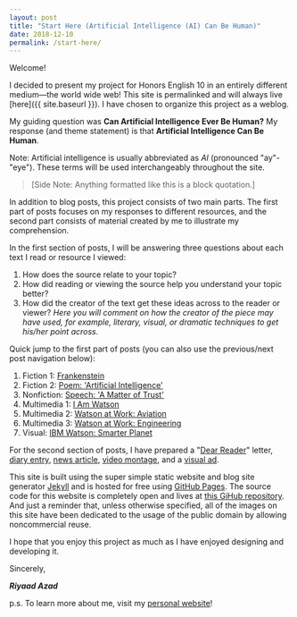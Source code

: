 ```yaml
---
layout: post
title: "Start Here (Artificial Intelligence (AI) Can Be Human)"
date: 2018-12-10
permalink: /start-here/
---
```


Welcome!

I decided to present my project for Honors English 10 in an entirely different medium&mdash;the world wide web!
This site is permalinked and will always live [here]({{ site.baseurl }}).
I have chosen to organize this project as a weblog.

My guiding question was **Can Artificial Intelligence Ever Be Human?**
My response (and theme statement) is that **Artificial Intelligence Can Be Human**.

Note: Artificial intelligence is usually abbreviated as *AI* (pronounced "ay"-"eye"). These terms will be used interchangeably throughout the site.

> [Side Note: Anything formatted like this is a block quotation.]

In addition to blog posts, this project consists of two main parts.
The first part of posts focuses on my responses to different resources, and the second part consists of material created by me to illustrate my comprehension.

In the first section of posts, I will be answering three questions about each text I read or resource I viewed:
1. How does the source relate to your topic?
2. How did reading or viewing the source help you understand your topic better?
3. How did the creator of the text get these ideas across to the reader or viewer? *Here you will comment on how the creator of the piece may have used, for example, literary, visual, or dramatic techniques to get his/her point across.*


Quick jump to the first part of posts (you can also use the previous/next post navigation below):
1. Fiction 1: [Frankenstein](/multi-genre-project/frankenstein)
2. Fiction 2: [Poem: 'Artificial Intelligence'](/multi-genre-project/ai-poem)
3. Nonfiction: [Speech: 'A Matter of Trust'](/multi-genre-project/ai-matter-trust)
4. Multimedia 1: [I Am Watson](/multi-genre-project/watson)
5. Multimedia 2: [Watson at Work: Aviation](/multi-genre-project/watson-work-aviation)
6. Multimedia 3: [Watson at Work: Engineering](/multi-genre-project/watson-work-engineering)
7. Visual: [IBM Watson: Smarter Planet](/multi-genre-project/smarter-planet)

For the second section of posts, I have prepared a "[Dear Reader](/multi-genre-project/dear-reader)" letter, [diary entry](/multi-genre-project/fiction-creation), [news article](/multi-genre-project/nonfiction-creation), [video montage](/multi-genre-project/multimedia-creation), and a [visual ad](/multi-genre-project/visual-creation).

This site is built using the super simple static website and blog site generator [Jekyll](https://jekyllrb.com/) and is hosted for free using [GitHub Pages](https://pages.github.com/). The source code for this website is completely open and lives at [this GiHub repository](https://github.com/riyaadazad/multi-genre-project). And just a reminder that, unless otherwise specified, all of the images on this site have been dedicated to the usage of the public domain by allowing noncommercial reuse.

I hope that you enjoy this project as much as I have enjoyed designing and developing it.

Sincerely,

***Riyaad Azad***

p.s. To learn more about me, visit my [personal website](https://riyaadazad.github.io/)!
